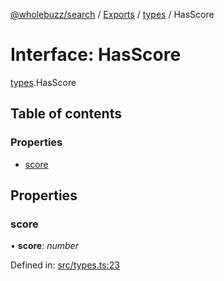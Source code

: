 [@wholebuzz/search](../README.md) / [Exports](../modules.md) / [types](../modules/types.md) / HasScore

# Interface: HasScore

[types](../modules/types.md).HasScore

## Table of contents

### Properties

- [score](types.hasscore.md#score)

## Properties

### score

• **score**: *number*

Defined in: [src/types.ts:23](https://github.com/wholebuzz/search/blob/master/src/types.ts#L23)
